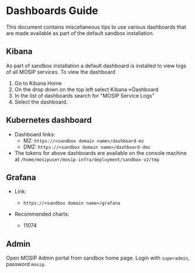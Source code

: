 # Dashboards Guide

This document contains miscellaneous tips to use various dashboards that are made available as part of the default sandbox installation.

## Kibana
As part of sandbox installation a default dashboard is installed to view logs of all MOSIP services.  To view the dashboard
1. Go to Kibana Home
1. On the drop down on the top left select Kibana->Dashboard
1. In the list of dashboards search for "MOSIP Service Logs" 
1. Select the dashboard.

## Kubernetes dashboard
* Dashboard links:
    * MZ: `https://<sandbox domain name>/dashboard-mz`
    * DMZ: `https://<sandbox domain name>/dashboard-dmz`
* The tokens for above dashboards are available on the console machine at `/home/mosipuser/mosip-infra/deployment/sandbox-v2/tmp`

## Grafana
* Link:
   * `https://<sandbox domain name>/grafana`

* Recommended charts:
  * 11074

## Admin

Open MOSIP Admin portal from sandbox home page. Login with `superadmin`, password `mosip`.

